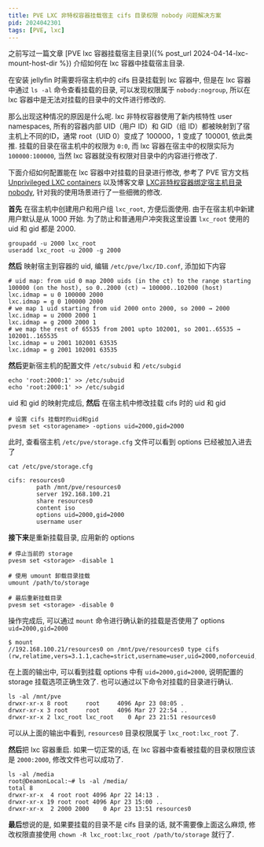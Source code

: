 ```yaml
---
title: PVE LXC 非特权容器挂载宿主 cifs 目录权限 nobody 问题解决方案
pid: 2024042301
tags: [PVE, lxc]
---
```


之前写过一篇文章 [PVE lxc 容器挂载宿主目录]({% post_url 2024-04-14-lxc-mount-host-dir %}) 介绍如何在 lxc 容器中挂载宿主目录.

在安装 jellyfin 时需要将宿主机中的 cifs 目录挂载到 lxc 容器中, 但是在 lxc 容器中通过 `ls -al` 命令查看挂载的目录, 可以发现权限属于 `nobody:nogroup`, 所以在 lxc 容器中是无法对挂载的目录中的文件进行修改的.

那么出现这种情况的原因是什么呢. lxc 非特权容器使用了新内核特性 user namespaces, 所有的容器内部 UID（用户 ID）和 GID（组 ID）都被映射到了宿主机上不同的ID，通常 root（UID 0）变成了 100000，1 变成了 100001, 依此类推. 挂载的目录在宿主机中的权限为 `0:0`, 而 lxc 容器在宿主中的权限实际为 `100000:100000`, 当然 lxc 容器就没有权限对目录中的内容进行修改了.

下面介绍如何配置能在 lxc 容器中对挂载的目录进行修改, 参考了 PVE 官方文档 [Unprivileged LXC containers](https://pve.proxmox.com/wiki/Unprivileged_LXC_containers) 以及博客文章 [LXC非特权容器绑定宿主机目录nobody](http://www.icharm.me/unprivileged-lxc/index.zh-cn.html), 针对我的使用场景进行了一些细微的修改.

**首先** 在宿主机中创建用户和用户组 `lxc_root`, 方便后面使用. 由于在宿主机中新建用户默认是从 1000 开始. 为了防止和普通用户冲突我这里设置 `lxc_root` 使用的 uid 和 gid 都是 2000.

```shell
groupadd -u 2000 lxc_root
useradd lxc_root -u 2000 -g 2000
```

**然后** 映射宿主到容器的 uid, 编辑 `/etc/pve/lxc/ID.conf`, 添加如下内容
```
# uid map: from uid 0 map 2000 uids (in the ct) to the range starting 100000 (on the host), so 0..2000 (ct) → 100000..102000 (host)
lxc.idmap = u 0 100000 2000
lxc.idmap = g 0 100000 2000
# we map 1 uid starting from uid 2000 onto 2000, so 2000 → 2000
lxc.idmap = u 2000 2000 1
lxc.idmap = g 2000 2000 1
# we map the rest of 65535 from 2001 upto 102001, so 2001..65535 → 102001..165535
lxc.idmap = u 2001 102001 63535
lxc.idmap = g 2001 102001 63535
```

**然后**更新宿主机的配置文件 `/etc/subuid` 和 `/etc/subgid`

```shell
echo 'root:2000:1' >> /etc/subuid
echo 'root:2000:1' >> /etc/subgid
```

uid 和 gid 的映射完成后, **然后** 在宿主机中修改挂载 cifs 时的 uid 和 gid

```shell
# 设置 cifs 挂载时的uid和gid
pvesm set <storagename> -options uid=2000,gid=2000
```

此时, 查看宿主机 `/etc/pve/storage.cfg` 文件可以看到 options 已经被加入进去了

```shell
cat /etc/pve/storage.cfg

cifs: resources0
        path /mnt/pve/resources0
        server 192.168.100.21
        share resources0
        content iso
        options uid=2000,gid=2000
        username user
```

**接下来**是重新挂载目录, 应用新的 options

```shell
# 停止当前的 storage
pvesm set <storage> -disable 1

# 使用 umount 卸载目录挂载
umount /path/to/storage

# 最后重新挂载目录
pvesm set <storage> -disable 0
```

操作完成后, 可以通过 `mount` 命令进行确认新的挂载是否使用了 options `uid=2000,gid=2000`

```shell
$ mount
//192.168.100.21/resources0 on /mnt/pve/resources0 type cifs (rw,relatime,vers=3.1.1,cache=strict,username=user,uid=2000,noforceuid,gid=2000,noforcegid,addr=192.168.100.21,file_mode=0755,dir_mode=0755,soft,nounix,serverino,mapposix,rsize=4194304,wsize=4194304,bsize=1048576,echo_interval=60,actimeo=1,closetimeo=1)
```

在上面的输出中, 可以看到挂载 options 中有 `uid=2000,gid=2000`, 说明配置的 storage 挂载选项正确生效了. 也可以通过以下命令对挂载的目录进行确认.

```shell
ls -al /mnt/pve
drwxr-xr-x 8 root     root     4096 Apr 23 08:05 .
drwxr-xr-x 3 root     root     4096 Mar 27 22:54 ..
drwxr-xr-x 2 lxc_root lxc_root    0 Apr 23 21:51 resources0
```

可以从上面的输出中看到, `resources0` 目录权限属于 `lxc_root:lxc_root` 了.

**然后**把 lxc 容器重启. 如果一切正常的话, 在 lxc 容器中查看被挂载的目录权限应该是 `2000:2000`, 修改文件也可以成功了.

```shell
ls -al /media
root@DeamonLocal:~# ls -al /media/
total 8
drwxr-xr-x  4 root root 4096 Apr 22 14:13 .
drwxr-xr-x 19 root root 4096 Apr 23 15:00 ..
drwxr-xr-x  2 2000 2000    0 Apr 23 13:51 resources0
```

**最后**想说的是, 如果要挂载的目录不是 cifs 目录的话, 就不需要像上面这么麻烦, 修改权限直接使用 `chown -R lxc_root:lxc_root /path/to/storage` 就行了.
